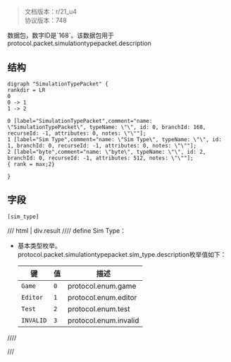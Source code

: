 # <!-- md:samp SimulationTypePacket -->

> 文档版本：r/21_u4<br/>协议版本：748

<!-- md:samp SimulationTypePacket -->数据包，数字ID是`168`。该数据包用于protocol.packet.simulationtypepacket.description

## 结构

```viz
digraph "SimulationTypePacket" {
rankdir = LR
0
0 -> 1
1 -> 2

0 [label="SimulationTypePacket",comment="name: \"SimulationTypePacket\", typeName: \"\", id: 0, branchId: 168, recurseId: -1, attributes: 0, notes: \"\""];
1 [label="Sim Type",comment="name: \"Sim Type\", typeName: \"\", id: 1, branchId: 0, recurseId: -1, attributes: 0, notes: \"\""];
2 [label="byte",comment="name: \"byte\", typeName: \"\", id: 2, branchId: 0, recurseId: -1, attributes: 512, notes: \"\""];
{ rank = max;2}

}

```

## 字段

```title='SimulationTypePacket'
[sim_type]
```

/// html | div.result
//// define
Sim Type：<!-- md:samp byte -->

- 基本类型枚举。protocol.packet.simulationtypepacket.sim_type.description枚举值如下：

  |键|值|描述|
  |---|---|---|
  |`Game`|`0`|protocol.enum.game|
  |`Editor`|`1`|protocol.enum.editor|
  |`Test`|`2`|protocol.enum.test|
  |`INVALID`|`3`|protocol.enum.invalid|



////

///

